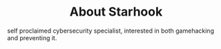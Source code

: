 <h1 align="center">About Starhook</h1>

self proclaimed cybersecurity specialist, interested in both gamehacking and preventing it.

